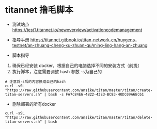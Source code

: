 # titannet 撸毛脚本

- 测试站点
https://test1.titannet.io/newoverview/activationcodemanagement

- 指导手册
https://titannet.gitbook.io/titan-network-cn/huygens-testnet/an-zhuang-cheng-xu-zhuan-qu/ming-ling-hang-an-zhuang

- 脚本指导
1. 确保已经安装 docker，根据自己的电脑选择不同的安装方式（前提）
2. 执行脚本，注意需要调整 hash 参数 -s为自己的

```shell
# 注意将-s后的内容换成自己的hash
curl -sSL "https://raw.githubusercontent.com/ansike/titan/master/titan/create-titan-servers.sh" | bash -s FA7C84E6-4B22-43E3-BC83-40DC09A6BC61
```

- 删除部署的所有docker
```shell
curl -sSL "https://raw.githubusercontent.com/ansike/titan/master/titan/delete-titan-servers.sh" | bash
```
